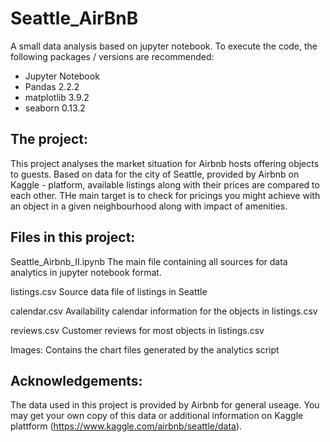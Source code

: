 # Seattle_AirBnB

A small data analysis based on jupyter notebook. To execute the code, the following packages / versions are recommended:

- Jupyter Notebook
- Pandas 2.2.2
- matplotlib 3.9.2
- seaborn 0.13.2

## <b>The project:</b><br>
This project analyses the market situation for Airbnb hosts offering objects to guests. Based on data for the city of Seattle, provided by Airbnb on Kaggle - platform, available listings along with their prices are compared to each other. THe main target is to check for pricings you might achieve with an object in a given neighbourhood along with impact of amenities.


## <b>Files in this project:</b><br>
Seattle_Airbnb_II.ipynb
The main file containing all sources for data analytics in jupyter notebook format.

listings.csv
Source data file of listings in Seattle

calendar.csv
Availability calendar information for the objects in listings.csv

reviews.csv
Customer reviews for most objects in listings.csv

Images:
Contains the chart files generated by the analytics script

## <b>Acknowledgements:</b><br>
The data used in this project is provided by Airbnb for general useage. You may get your own copy of this data or additional information on Kaggle plattform (https://www.kaggle.com/airbnb/seattle/data).
